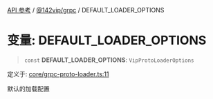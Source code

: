 [API 参考](../../../index.md) / [@142vip/grpc](../index.md) / DEFAULT\_LOADER\_OPTIONS

# 变量: DEFAULT\_LOADER\_OPTIONS

> `const` **DEFAULT\_LOADER\_OPTIONS**: `VipProtoLoaderOptions`

定义于: [core/grpc-proto-loader.ts:11](https://github.com/142vip/core-x/blob/58a4aca72f73ebc92491a458c9b83754486dc296/packages/grpc/src/core/grpc-proto-loader.ts#L11)

默认的加载配置
